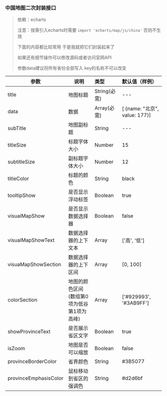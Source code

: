 ### 中国地图二次封装接口

>  依赖：echarts
>
>  注意：按需引入echarts时需要  `import 'echarts/map/js/china'` 否则不生效
>
>  下面的内容都比较常用 于是我就把它们封装起来了 
>
>  如果还有细节操作可以修改源码或者访问官网API
>
> 参数data建议将所有省份全部写入 key的名称不可以改变



| 参数                  | 说明                                             | 类型         | 默认值（样例）                |
| --------------------- | ------------------------------------------------ | :----------- | :---------------------------- |
| title                 | 地图标题                                         | String(必需) | ---                           |
| data                  | 数据                                             | Array(必需)  | [ {name: "北京", value: 177}] |
| subTitle              | 地图副标题                                       | String       | ---                           |
| titleSize             | 标题字体大小                                     | Number       | 15                            |
| subtitleSize          | 副标题字体大小                                   | Number       | 12                            |
| titleColor            | 标题的颜色                                       | String       | black                         |
| tooltipShow           | 是否显示浮动标签                                 | Boolean      | true                          |
| visualMapShow         | 是否显示数据选择器                               | Boolean      | false                         |
| visualMapShowText     | 数据选择器的上下文本                             | Array        | ['高', '低']                  |
| visuaMapShowSection   | 数据选择器的上下区间                             | Array        | [0, 100]                      |
| colorSection          | 地图的颜色区间<br/>(数组第0项为低谷 第1项为高峰) | Array        | ['#929993', '#3AB9FF']        |
| showProvinceText      | 是否展示省区文字                                 | Boolean      | true                          |
| isZoom                | 地图是否可以缩放                                 | Boolean      | false                         |
| provinceBorderColor   | 省界颜色                                         | String       | #3B5077                       |
| provinceEmphasisColor | 鼠标移动到省区的强调色                           | String       | #d2d6bf                       |


